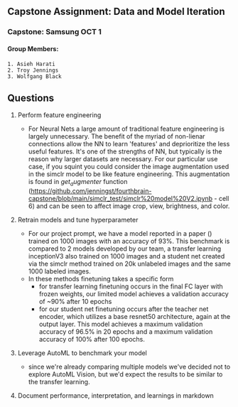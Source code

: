 ## Capstone Assignment: Data and Model Iteration

### Capstone: Samsung OCT 1
#### Group Members:
    1. Asieh Harati
    2. Troy Jennings
    3. Wolfgang Black

## Questions     
1. Perform feature engineering 
    - For Neural Nets a large amount of traditional feature engineering is largely unnecessary. The benefit of the myriad of non-lienar connections allow the NN to learn 'features' and deprioritize the less useful features. It's one of the strengths of NN, but typically is the reason why larger datasets are necessary. For our particular use case, if you squint you could consider the image augmentation used in the simclr model to be like feature engineering. This augmentation is found in $get_augmenter$ function  (https://github.com/jenningst/fourthbrain-capstone/blob/main/simclr_test/simclr%20model%20V2.ipynb - cell 6) and can be seen to affect image crop, view, brightness, and color.

2. Retrain models and tune hyperparameter 
    - For our project prompt, we have a model reported in a paper () trained on 1000 images with an accuracy of 93%. This benchmark is compared to 2 models developed by our team, a transfer learning inceptionV3 also trained on 1000 images and a student net created via the simclr method trained on 20k unlabeled images and the same 1000 labeled images. 
    - In these methods finetuning takes a specific form
        - for transfer learning finetuning occurs in the final FC layer with frozen weights, our limited model achieves a validation accuracy of ~90% after 10 epochs 
        - for our student net finetuning occurs after the teacher net encoder, which utilizes a base resnet50 architecture, again at the output layer. This model achieves a maximum validation accuracy of 96.5% in 20 epochs and a maximum validation accuracy of 100% after 100 epochs.

3. Leverage AutoML to benchmark your model
    - since we're already comparing multiple models we've decided not to explore AutoML Vision, but we'd expect the results to be similar to the transfer learning.

4. Document performance, interpretation, and learnings in markdown
